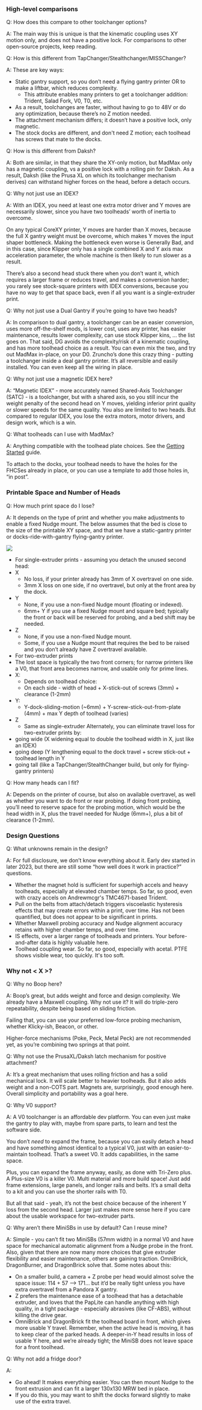 ### High-level comparisons

Q: How does this compare to other toolchanger options?

A: The main way this is unique is that the kinematic coupling uses XY motion only, and does not have a positive lock.  For comparisons to other open-source projects, keep reading.

Q: How is this different from TapChanger/Stealthchanger/MISSChanger?

A: These are key ways:
* Static gantry support, so you don’t need a flying gantry printer OR to make a liftbar, which reduces complexity.
  *	This attribute enables many printers to get a toolchanger addition: Trident, Salad Fork, V0, T0, etc.
 * As a result, toolchanges are faster, without having to go to 48V or do any optimization, because there’s no Z motion needed.
* The attachment mechanism differs; it doesn’t have a positive lock, only magnetic.
* The stock docks are different, and don't need Z motion; each toolhead has screws that mate to the docks.

Q: How is this different from Daksh?

A: Both are similar, in that they share the XY-only motion, but MadMax only has a magnetic coupling, vs a positive lock with a rolling pin for Daksh.  As a result, Daksh (like the Prusa XL on which its toolchanger mechanism derives) can withstand higher forces on the head, before a detach occurs.

Q: Why not just use an IDEX?

A: With an IDEX, you need at least one extra motor driver and Y moves are necessarily slower, since you have two toolheads’ worth of inertia to overcome.  

On any typical CoreXY printer, Y moves are harder than X moves, because the full X gantry weight must be overcome, which makes Y moves the input shaper bottleneck.  Making the bottleneck even worse is Generally Bad, and in this case, since Klipper only has a single combined X and Y axis max acceleration parameter, the whole machine is then likely to run slower as a result.

There’s also a second head stuck there when you don’t want it, which requires a larger frame or reduces travel, and makes a conversion harder; you rarely see stock-square printers with IDEX conversions, because you have no way to get that space back, even if all you want is a single-extruder print.

Q: Why not just use a Dual Gantry if you’re going to have two heads?

A: In comparison to dual gantry, a toolchanger can be an easier conversion, uses more off-the-shelf mods, is lower cost, uses any printer, has easier maintenance, results lower complexity, can use stock Klipper kins, … the list goes on.  That said, DG avoids the complexity/risk of a kinematic coupling, and has more toolhead choice as a result.
You can even mix the two, and try out MadMax in-place, on your D0.  Zruncho’s done this crazy thing - putting a toolchanger inside a deal gantry printer.  It’s all reversible and easily installed.  You can even keep all the wiring in place.

Q: Why not just use a magnetic IDEX here?

A: “Magnetic IDEX” - more accurately named Shared-Axis Toolchanger (SATC) - is a toolchanger, but with a shared axis, so you still incur the weight penalty of the second head on Y moves, yielding inferior print quality or slower speeds for the same quality. You also are limited to two heads.  But compared to regular IDEX, you lose the extra motors, motor drivers, and design work, which is a win.

Q: What toolheads can I use with MadMax?

A: Anything compatible with the toolhead plate choices. See the [Getting Started](GETTING_STARTED.md) guide.

To attach to the docks, your toolhead needs to have the holes for the FHCSes already in place, or you can use a template to add those holes in, “in post”.

### Printable Space and Number of Heads
Q: How much print space do I lose?

A: It depends on the type of print and whether you make adjustments to enable a fixed Nudge mount.
The below assumes that the bed is close to the size of the printable XY space, and that we have a static-gantry printer or docks-ride-with-gantry flying-gantry printer.

![](Renders/Printable_Space.png)

* For single-extruder prints - assuming you detach the unused second head:
 * X
   * No loss, if your printer already has 3mm of X overtravel on one side.
   * 3mm X loss on one side, if no overtravel, but only at the front area by the dock.
 * Y
   * None, if you use a non-fixed Nudge mount (floating or indexed).
   * 6mm+ Y if you use a fixed Nudge mount and square bed; typically the front or back will be reserved for probing, and a bed shift may be needed.
 * Z
   * None, if you use a non-fixed Nudge mount.
   * Some, if you use a Nudge mount that requires the bed to be raised and you don’t already have Z overtravel available.
* For two-extruder prints
 * The lost space is typically the two front corners; for narrow printers like a V0, that front area becomes narrow, and usable only for prime lines.
 * X:
   * Depends on toolhead choice:
   * On each side - width of head + X-stick-out of screws (3mm) + clearance (1-2mm)
 * Y:
   * Y-dock-sliding-motion (~6mm) + Y-screw-stick-out-from-plate (4mm) + max Y depth of toolhead (varies)
 * Z
   * Same as single-extruder
Alternately, you can eliminate travel loss for two-extruder prints by:
* going wide (X widening equal to double the toolhead width in X, just like an IDEX)
* going deep (Y lengthening equal to the dock travel + screw stick-out + toolhead length in Y
* going tall (like a TapChanger/StealthChanger build, but only for flying-gantry printers)

Q: How many heads can I fit?

A: Depends on the printer of course, but also on available overtravel, as well as whether you want to do front or rear probing.  If doing front probing, you’ll need to reserve space for the probing motion, which would be the head width in X, plus the travel needed for Nudge (6mm+), plus a bit of clearance (1-2mm).

### Design Questions

Q: What unknowns remain in the design?

A: For full disclosure, we don’t know everything about it.  Early dev started in later 2023, but there are still some “how well does it work in practice?” questions.
* Whether the magnet hold is sufficient for superhigh accels and heavy toolheads, especially at elevated chamber temps.  So far, so good, even with crazy accels on Andrewmcgr's TMC4671-based Trident.
* Pull on the belts from attach/detach triggers viscoelastic hysteresis effects that may create errors within a print, over time.  Has not been quantified, but does not appear to be significant in prints.
* Whether Maxwell probing accuracy and Nudge alignment accuracy retains with higher chamber temps, and over time.
* IS effects, over a larger range of toolheads and printers.  Your before-and-after data is highly valuable here.
* Toolhead coupling wear.  So far, so good, especially with acetal.  PTFE shows visible wear, too quickly.  It's too soft.

### Why not < X >?

Q: Why no Boop here?

A: Boop’s great, but adds weight and force and design complexity.  We already have a Maxwell coupling.  Why not use it?  It will do triple-zero repeatability, despite being based on sliding friction.

Failing that, you can use your preferred low-force probing mechanism, whether Klicky-ish, Beacon, or other.

Higher-force mechanisms (Poke, Peck, Metal Peck) are not recommended yet, as you’re combining two springs at that point.

Q: Why not use the PrusaXL/Daksh latch mechanism for positive attachment?

A: It’s a great mechanism that uses rolling friction and has a solid mechanical lock.   It will scale better to heavier toolheads. But it also adds weight and a non-COTS part.
Magnets are, surprisingly, good enough here.  Overall simplicity and portability was a goal here.

Q: Why V0 support?

A: A V0 toolchanger is an affordable dev platform.  You can even just make the gantry to play with, maybe from spare parts, to learn and test the software side.

You don’t *need* to expand the frame, because you can easily detach a head and have something almost identical to a typical V0, just with an easier-to-maintain toolhead.  That’s a sweet V0.  It adds capabilities, in the same space.

Plus, you can expand the frame anyway, easily, as done with Tri-Zero plus.  A Plus-size V0 is a killer V0.  Multi material and more build space!  Just add frame extensions, large panels, and longer rails and belts.  It’s a small delta to a kit and you can use the shorter rails with T0.

But all that said - yeah, it’s not the best choice because of the inherent Y loss from the second head.  Larger just makes more sense here if you care about the usable workspace for two-extruder parts.

Q: Why aren’t there MiniSBs in use by default?  Can I reuse mine?

A: Simple - you can’t fit two MiniSBs (57mm width) in a normal V0 and have space for mechanical automatic alignment from a Nudge probe in the front.  Also, given that there are now many more choices that give extruder flexibility and easier maintenance, others are gaining traction.  OmniBrick, DragonBurner, and DragonBrick solve that.
Some notes about this:
* On a smaller build, a camera + Z probe per head would almost solve the space issue: 114 + 57 —> 171... but it’d be really tight unless you have extra overtravel from a Pandora X gantry.
* Z prefers the maintenance ease of a toolhead that has a detachable extruder, and loves that the PapLite can handle anything with high quality, in a tight package - especially abrasives (like CF-ABS), without killing the drive gear.
* OmniBrick and DragonBrick fit the toolhead board in front, which gives more usable Y travel.  Remember, when the active head is moving, it has to keep clear of the parked heads.  A deeper-in-Y head results in loss of usable Y here, and we’re already tight; the MiniSB does not leave space for a front toolhead.

Q: Why not add a fridge door?

A:
* Go ahead!  It makes everything easier.  You can then mount Nudge to the front extrusion and can fit a larger 130x130 MRW bed in place.
* If you do this, you may want to shift the docks forward slightly to make use of the extra travel.